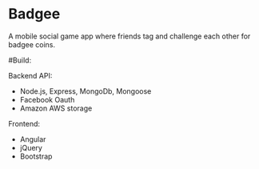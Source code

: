# Badgee
A mobile social game app where friends tag and challenge each other  for badgee coins. 

#Build:

Backend API: 
- Node.js, Express, MongoDb, Mongoose
- Facebook Oauth
- Amazon AWS storage

Frontend: 
- Angular
- jQuery
- Bootstrap


